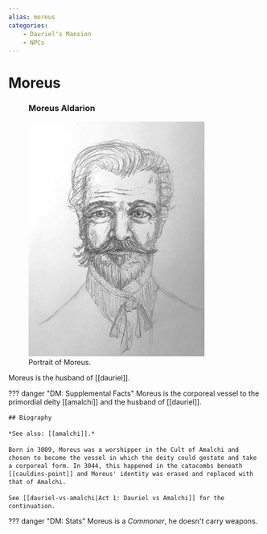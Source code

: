 ```yaml
---
alias: moreus
categories:
    - Dauriel's Mansion
    - NPCs
---
```

# Moreus

<figure class="infobox right">
  <h3>Moreus Aldarion</h3>
  <a href="/assets/images/moreus-full.png">
    <img src="/assets/images/moreus-tiny.png" />
  </a>
  <figcaption>
    Portrait of Moreus.
  </figcaption>
</figure>

Moreus is the husband of [[dauriel]].

??? danger "DM: Supplemental Facts"
    Moreus is the corporeal vessel to the primordial deity [[amalchi]] and the husband of [[dauriel]].

    ## Biography

    *See also: [[amalchi]].*

    Born in 3009, Moreus was a worshipper in the Cult of Amalchi and chosen to become the vessel in which the deity could gestate and take a corporeal form. In 3044, this happened in the catacombs beneath [[cauldins-point]] and Moreus' identity was erased and replaced with that of Amalchi.

    See [[dauriel-vs-amalchi|Act 1: Dauriel vs Amalchi]] for the continuation.

??? danger "DM: Stats"
    Moreus is a *Commoner*, he doesn't carry weapons.
